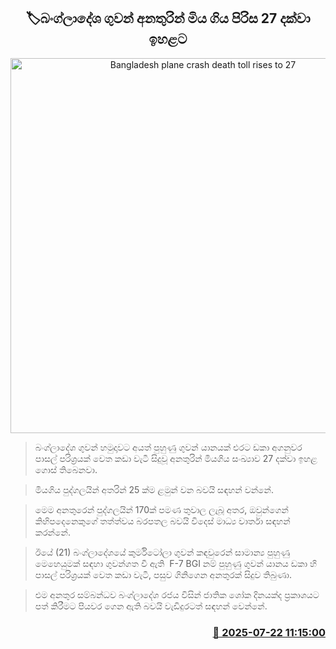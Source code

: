 <p align='center'><b><h2 align='center' title='Bangladesh plane crash death toll rises to 27'>🏷බංග්ලාදේශ ගුවන් අනතුරින් මිය ගිය පිරිස 27 දක්වා ඉහළට</h2></b></p>
<p align='center'><img src='https://helakuru.sgp1.cdn.digitaloceanspaces.com/esana/images/lib/bangladesh-plane-opk.jpg' width='600' alt='Bangladesh plane crash death toll rises to 27'></p>

> බංග්ලාදේශ ගුවන් හමුදාවට අයත් පුහුණු ගුවන් යානයක් එරට ඩකා අගනුවර පාසල් පරිශ්‍රයක් වෙත කඩා වැටී සිදුවූ අනතුරින් මියගිය සංඛ්‍යාව 27 දක්වා ඉහළ ගොස් තිබෙනවා.

> මියගිය පුද්ගලයින් අතරින් 25 ක්ම ළමුන් වන බවයි සඳහන් වන්නේ.

> මෙම අනතුරෙන් පුද්ගලයින් 170ක් පමණ තුවාල ලැබූ අතර, ඔවුන්ගෙන් කිහිපදෙනෙකුගේ තත්ත්වය බරපතල බවයි විදෙස් මාධ්‍ය වාර්තා සඳහන් කරන්නේ.

> ඊයේ (21) බංග්ලාදේශයේ කුර්මිටෝලා ගුවන් කඳවුරෙන් සාමාන්‍ය පුහුණු මෙහෙයුමක් සඳහා ගුවන්ගත වී ඇති  F-7 BGI නම් පුහුණු ගුවන් යානය ඩකා හි පාසල් පරිශ්‍රයක් වෙත කඩා වැටී, පසුව ගිනිගෙන අනතුරක් සිදුව තිබුණා‍.

> එම අනතුර සම්බන්ධව බංග්ලාදේශ රජය විසින් ජාතික ශෝක දිනයක්ද ප්‍රකාශයට පත් කිරීමට පියවර ගෙන ඇති බවයි වැඩිදුරටත් සඳහන් වෙන්නේ.



<h3 align='right'><a href='https://www.helakuru.lk/esana/p/112059/'>📅 2025-07-22 11:15:00</a></h3>
